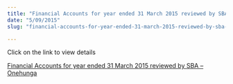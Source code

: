 ```yaml
---
title: "Financial Accounts for year ended 31 March 2015 reviewed by SBA – Onehunga"
date: "5/09/2015"
slug: "financial-accounts-for-year-ended-31-march-2015-reviewed-by-sba-onehunga"

---
```


Click on the link to view details

[Financial Accounts for year ended 31 March 2015 reviewed by SBA – Onehunga](http://santonino-nz.org/wp-content/uploads/2015/09/FS-20151.pdf)